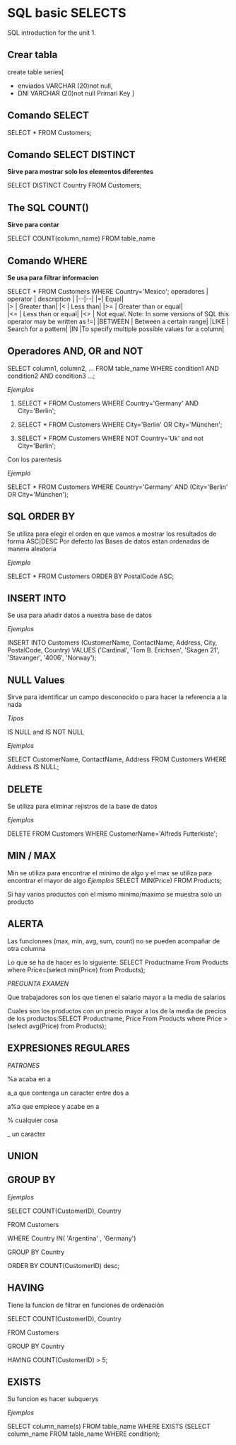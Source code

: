 # SQL basic SELECTS

SQL introduction for the unit 1.

## Crear tabla

create table series[
  * enviados VARCHAR (20)not null,
  *  DNI VARCHAR (20)not null Primari Key
 ]

## Comando **SELECT**

SELECT * FROM Customers;

## Comando SELECT DISTINCT

**Sirve para mostrar solo los elementos diferentes**

SELECT DISTINCT Country FROM Customers;

## The SQL COUNT()

**Sirve para contar**

SELECT COUNT(column_name)
FROM table_name

## Comando WHERE

**Se usa para filtrar informacion**

SELECT * FROM Customers
WHERE Country='Mexico'; 
operadores
| operator | description |
|--|--|
|=| 	Equal| 	
|> |	Greater than|
|< |	Less than|
|>= |	Greater than or equal|	
|<= |	Less than or equal|
|<> |	Not equal. Note: In some versions of SQL this operator may be written as !=|
|BETWEEN |	Between a certain range|
|LIKE |	Search for a pattern|
|IN |To specify multiple possible values for a column|

## Operadores AND, OR and NOT 


SELECT column1, column2, ...
FROM table_name
WHERE condition1 AND condition2 AND condition3 ...; 

*Ejemplos*
1. SELECT * FROM Customers
WHERE Country='Germany' AND City='Berlin';

2. SELECT * FROM Customers
WHERE City='Berlin' OR City='München';

3. SELECT * FROM Customers
WHERE NOT Country='Uk' and not City='Berlin';

Con los parentesis 

*Ejemplo*

SELECT * FROM Customers
WHERE Country='Germany' AND (City='Berlin' OR City='München'); 

## SQL ORDER BY

Se utiliza para elegir el orden en que vamos a mostrar los resultados de forma ASC|DESC
Por defecto las Bases de datos estan ordenadas de manera aleatoria

*Ejemplo*

SELECT * FROM Customers
ORDER BY PostalCode ASC;

## INSERT INTO
Se usa para añadir datos a nuestra base de datos

*Ejemplos*

INSERT INTO Customers (CustomerName, ContactName, Address, City, PostalCode, Country)
VALUES ('Cardinal', 'Tom B. Erichsen', 'Skagen 21', 'Stavanger', '4006', 'Norway');

## NULL Values
Sirve para identificar un campo desconocido o para hacer la referencia a la nada

*Tipos*

IS NULL and IS NOT NULL

*Ejemplos*

SELECT CustomerName, ContactName, Address
FROM Customers
WHERE Address IS NULL;

## DELETE
Se utiliza para eliminar rejistros de la base de datos

*Ejemplos*

 DELETE FROM Customers WHERE CustomerName='Alfreds Futterkiste'; 


 ## MIN / MAX
 Min se utiliza para encontrar el minimo de algo y el max se utiliza para encontrar el mayor de algo
 *Ejemplos*
 SELECT MIN(Price) FROM Products;
 
 Si hay varios productos con el mismo minimo/maximo se muestra solo un producto
 
 ## ALERTA
 Las funcionees (max, min, avg, sum, count) no se pueden acompañar de otra columna
 
 Lo que se ha de hacer es lo siguiente: SELECT Productname From Products where Price=(select min(Price) from Products);

*PREGUNTA EXAMEN*

Que trabajadores son los que tienen el salario mayor a la media de salarios

Cuales son los productos con un precio mayor a los de la media de precios de los productos:SELECT Productname, Price From Products where Price >(select avg(Price) from Products);

## EXPRESIONES REGULARES

*PATRONES*

%a acaba en a

a_a que contenga un caracter entre dos a

a%a que empiece y acabe en a

% cualquier cosa

_ un caracter

## UNION

## GROUP BY

*Ejemplos*

SELECT COUNT(CustomerID), Country

FROM Customers

WHERE Country IN( 'Argentina' , 'Germany')

GROUP BY Country

ORDER BY COUNT(CustomerID) desc;

## HAVING

Tiene la funcion de filtrar en funciones de ordenación

SELECT COUNT(CustomerID), Country

FROM Customers

GROUP BY Country

HAVING COUNT(CustomerID) > 5;

## EXISTS

Su funcion es hacer subquerys

*Ejemplos*

SELECT column_name(s)
FROM table_name
WHERE EXISTS
(SELECT column_name FROM table_name WHERE condition); 

